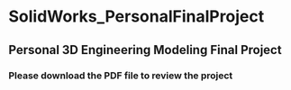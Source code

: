 # SolidWorks_PersonalFinalProject
## Personal 3D Engineering Modeling Final Project 

### Please download the PDF file to review the project





